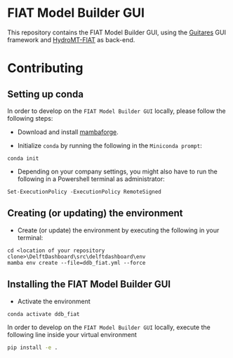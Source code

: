 # FIAT Model Builder GUI
This repository contains the FIAT Model Builder GUI, using the [Guitares](https://github.com/Deltares/guitares) GUI framework and [HydroMT-FIAT](https://github.com/Deltares/hydromt_fiat) as back-end.

# Contributing


## Setting up conda

In order to develop on the `FIAT Model Builder GUI` locally, please follow the following steps:

- Download and install [mambaforge](https://mamba.readthedocs.io/en/latest/installation.html#fresh-install).

- Initialize `conda` by running the following in the `Miniconda prompt`:

```
conda init
```

- Depending on your company settings, you might also have to run the following in a Powershell terminal as administrator:

```
Set-ExecutionPolicy -ExecutionPolicy RemoteSigned
```

## Creating (or updating) the environment

- Create (or update) the environment by executing the following in your terminal:

```
cd <location of your repository clone>\DelftDashboard\src\delftdashboard\env
mamba env create --file=ddb_fiat.yml --force
```

## Installing the FIAT Model Builder GUI

- Activate the environment

```
conda activate ddb_fiat
```

In order to develop on the `FIAT Model Builder GUI` locally, execute the following line inside your virtual environment

```bash
pip install -e .
```
